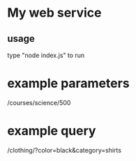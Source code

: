# My web service

## usage
type "node index.js" to run

# example parameters
/courses/science/500

# example query
/clothing/?color=black&category=shirts
